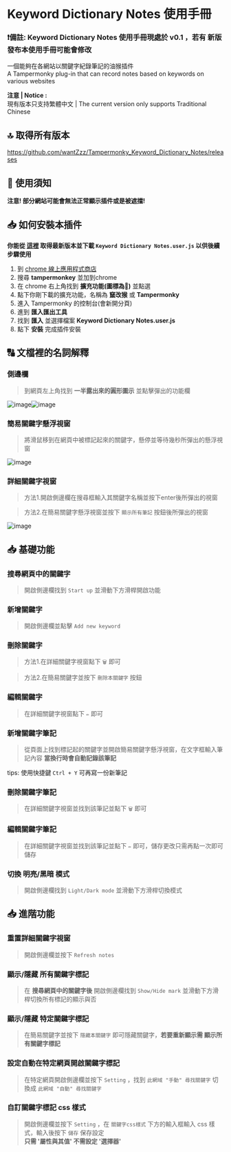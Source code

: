 # Keyword Dictionary Notes 使用手冊

### **❗備註: Keyword Dictionary Notes 使用手冊現處於 v0.1 ，若有 新版 發布本使用手冊可能會修改**

一個能夠在各網站以關鍵字紀錄筆記的油猴插件 \
A Tampermonky plug-in that can record notes based on keywords on various websites

**注意 | Notice :** \
現有版本只支持繁體中文 | The current version only supports Traditional Chinese

## 🔝 取得所有版本

https://github.com/wantZzz/Tampermonky_Keyword_Dictionary_Notes/releases

## 📖 使用須知

**注意! 部分網站可能會無法正常顯示插件或是被遮擋!**

## 📥 如何安裝本插件
**你能從 [這裡](https://github.com/wantZzz/Tampermonky_Keyword_Dictionary_Notes/releases/latest) 取得最新版本並下載 `Keyword Dictionary Notes.user.js` 以供後續步驟使用**

1. 到 [chrome 線上應用程式商店](https://chrome.google.com/webstore/category/extensions) 
2. 搜尋 **tampermonkey** 並加到chrome
3. 在 chrome 右上角找到 **擴充功能(圖標為🧩)** 並點選
4. 點下你剛下載的擴充功能，名稱為 **竄改猴** 或 **Tampermonky**
5. 進入 Tampermonky 的控制台(會新開分頁)
6. 進到 **匯入匯出工具**
7. 找到 **匯入** 並選擇檔案 **Keyword Dictionary Notes.user.js**
8. 點下 **安裝** 完成插件安裝

## 🔠 文檔裡的名詞解釋

### 側邊欄

> 到網頁左上角找到 **一半露出來的圓形圖示** 並點擊彈出的功能欄

![image](https://github.com/wantZzz/Tampermonky_Keyword_Dictionary_Notes/blob/main/github_manual_img/0-0-0.png)![image](https://github.com/wantZzz/Tampermonky_Keyword_Dictionary_Notes/blob/main/github_manual_img/0-0-1.png)
### 簡易關鍵字懸浮視窗

> 將滑鼠移到在網頁中被標記起來的關鍵字，懸停並等待幾秒所彈出的懸浮視窗

![image](https://github.com/wantZzz/Tampermonky_Keyword_Dictionary_Notes/blob/main/github_manual_img/0-1-0.png)

### 詳細關鍵字視窗

> 方法1.開啟側邊欄在搜尋框輸入其關鍵字名稱並按下enter後所彈出的視窗

> 方法2.在簡易關鍵字懸浮視窗並按下 `顯示所有筆記` 按鈕後所彈出的視窗

![image](https://github.com/wantZzz/Tampermonky_Keyword_Dictionary_Notes/blob/main/github_manual_img/0-2-0.png)

## 📥 基礎功能

### 搜尋網頁中的關鍵字

> 開啟側邊欄找到 `Start up` 並滑動下方滑桿開啟功能

### 新增關鍵字

> 開啟側邊欄並點擊 `Add new keyword`

### 刪除關鍵字

> 方法1.在詳細關鍵字視窗點下 `🗑️` 即可

> 方法2.在簡易關鍵字並按下 `刪除本關鍵字` 按鈕

### 編輯關鍵字

> 在詳細關鍵字視窗點下 `✏️` 即可

### 新增關鍵字筆記

> 從頁面上找到標記起的關鍵字並開啟簡易關鍵字懸浮視窗，在文字框輸入筆記內容 **當換行時會自動記錄該筆記**

tips: 使用快捷鍵 `Ctrl + Y` 可再寫一份新筆記

### 刪除關鍵字筆記

> 在詳細關鍵字視窗並找到該筆記並點下 `🗑️` 即可

### 編輯關鍵字筆記

> 在詳細關鍵字視窗並找到該筆記並點下 `✏️` 即可，儲存更改只需再點一次即可儲存

### 切換 明亮/黑暗 模式

> 開啟側邊欄找到 `Light/Dark mode` 並滑動下方滑桿切換模式

## 📥 進階功能

### 重置詳細關鍵字視窗

> 開啟側邊欄並按下 `Refresh notes`

### 顯示/隱藏 所有關鍵字標記

> 在 **搜尋網頁中的關鍵字後** 開啟側邊欄找到 `Show/Hide mark` 並滑動下方滑桿切換所有標記的顯示與否

### 顯示/隱藏 特定關鍵字標記

> 在簡易關鍵字並按下 `隱藏本關鍵字` 即可隱藏關鍵字，**若要重新顯示需 顯示所有關鍵字標記**

### 設定自動在特定網頁開啟關鍵字標記

> 在特定網頁開啟側邊欄並按下 `Setting` ，找到 `此網域 "手動" 尋找關鍵字` 切換成 `此網域 "自動" 尋找關鍵字`

### 自訂關鍵字標記 css 樣式

> 開啟側邊欄並按下 `Setting` ，在 `關鍵字css樣式` 下方的輸入框輸入 css 樣式，輸入後按下 `儲存` 保存設定\
> **只需 '屬性與其值' 不需設定 '選擇器'**
